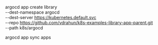 argocd app create library \
--dest-namespace argocd \
--dest-server https://kubernetes.default.svc \
--repo https://github.com/vdrahun/k8s-examples-library-app-parent.git \
--path k8s/argocd

argocd app sync apps
